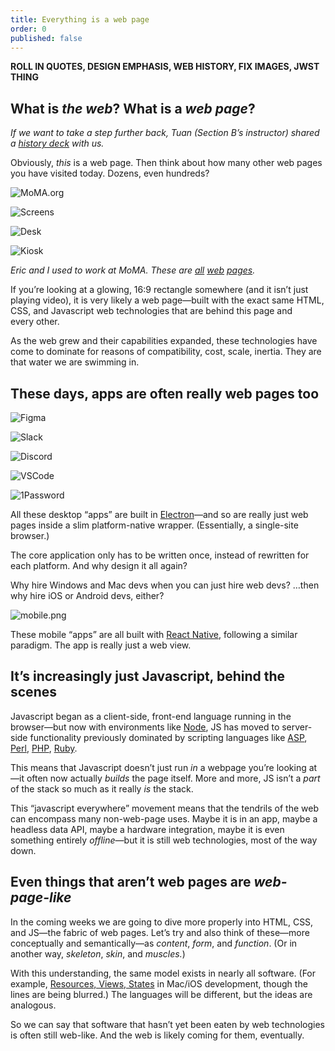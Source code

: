 ```yaml
---
title: Everything is a web page
order: 0
published: false
---
```




**ROLL IN QUOTES, DESIGN EMPHASIS, WEB HISTORY, FIX IMAGES, JWST THING**

## What is *the web*? What is a *web page*?

*If we want to take a step further back, Tuan (Section B’s instructor) shared a [history deck](https://docs.google.com/presentation/d/1LEySqdbmwMVH41aFYtk54VjuyLN9BVUxeSL0QK0hrKE/edit#slide=id.geded19efc4_0_0) with us.*

Obviously, *this* is a web page. Then think about how many other web pages you have visited today. Dozens, even hundreds?

![MoMA.org](org.png)

![Screens](screens.jpg)

![Desk](slim.png)

![Kiosk](kiosk.png)

*Eric and I used to work at MoMA. These are [all](https://moma.org) [web](https://www.moma.org/screens/on_view/west?floor=1&contain=true) [pages](https://www.moma.org/screens/promo/tickets?contain=true).*

If you’re looking at a glowing, 16:9 rectangle somewhere (and it isn’t just playing video), it is very likely a web page—built with the exact same HTML, CSS, and Javascript web technologies that are behind this page and every other.

As the web grew and their capabilities expanded, these technologies have come to dominate for reasons of compatibility, cost, scale, inertia. They are that water we are swimming in.



## These days, apps are often really web pages too

![Figma](figma.webp)

![Slack](slack.webp)

![Discord](discord.webp)

![VSCode](vscode.png)

![1Password](1pass.webp)

All these desktop “apps” are built in [Electron](https://www.electronjs.org)—and so are really just web pages inside a slim platform-native wrapper. (Essentially, a single-site browser.)

The core application only has to be written once, instead of rewritten for each platform. And why design it all again?

Why hire Windows and Mac devs when you can just hire web devs? …then why hire iOS or Android devs, either?

![mobile.png](mobile.png)

These mobile “apps” are all built with [React Native](https://reactnative.dev), following a similar paradigm. The app is really just a web view.



## It’s increasingly just Javascript, behind the scenes

Javascript began as a client-side, front-end language running in the browser—but now with environments like [Node](https://nodejs.org/en/), JS has moved to server-side functionality previously dominated by scripting languages like [ASP](https://www.google.com/url?sa=t&rct=j&q=&esrc=s&source=web&cd=&cad=rja&uact=8&ved=2ahUKEwjEtfa8nc31AhUomeAKHd_ABUQQFnoECE8QAQ&url=https%3A%2F%2Fdotnet.microsoft.com%2Fen-us%2Flearn%2Faspnet%2Fwhat-is-aspnet&usg=AOvVaw1D_8ap9ArdBqxmTX1ce1xL), [Perl](https://www.perl.org), [PHP](https://www.php.net), [Ruby](https://www.ruby-lang.org/en/).

This means that Javascript doesn’t just run *in* a webpage you’re looking at—it often now actually *builds* the page itself. More and more, JS isn’t a *part* of the stack so much as it really *is* the stack.

This “javascript everywhere” movement means that the tendrils of the web can encompass many non-web-page uses. Maybe it is in an app, maybe a headless data API, maybe a hardware integration, maybe it is even something entirely *offline*—but it is still web technologies, most of the way down.



## Even things that aren’t web pages are *web-page-like*

In the coming weeks we are going to dive more properly into HTML, CSS, and JS—the fabric of web pages. Let’s try and also think of these—more conceptually and semantically—as *content*, *form*, and *function*. (Or in another way, *skeleton*, *skin*, and *muscles.*)

With this understanding, the same model exists in nearly all software. (For example, [Resources, Views, States](https://developer.apple.com/tutorials/app-dev-training/#swiftui-essentials) in Mac/iOS development, though the lines are being blurred.) The languages will be different, but the ideas are analogous.

So we can say that software that hasn’t yet been eaten by web technologies is often still web-like. And the web is likely coming for them, eventually.
